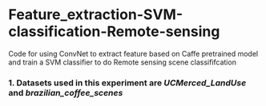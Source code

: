 # Feature_extraction-SVM-classification-Remote-sensing
Code for using ConvNet to extract feature based on Caffe pretrained model and train a SVM classifier to do Remote sensing scene classififcation

### 1. Datasets used in this experiment are *UCMerced_LandUse* and *brazilian_coffee_scenes*